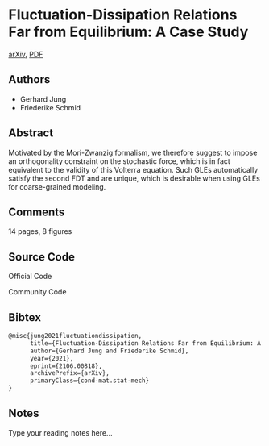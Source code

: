 
# Fluctuation-Dissipation Relations Far from Equilibrium: A Case Study

[arXiv](https://arxiv.org/abs/2106.0818), [PDF](https://arxiv.org/pdf/2106.0818.pdf)

## Authors

- Gerhard Jung
- Friederike Schmid

## Abstract

Motivated by the Mori-Zwanzig formalism, we therefore suggest to impose an orthogonality constraint on the stochastic force, which is in fact equivalent to the validity of this Volterra equation. Such GLEs automatically satisfy the second FDT and are unique, which is desirable when using GLEs for coarse-grained modeling.

## Comments

14 pages, 8 figures

## Source Code

Official Code



Community Code



## Bibtex

```tex
@misc{jung2021fluctuationdissipation,
      title={Fluctuation-Dissipation Relations Far from Equilibrium: A Case Study}, 
      author={Gerhard Jung and Friederike Schmid},
      year={2021},
      eprint={2106.00818},
      archivePrefix={arXiv},
      primaryClass={cond-mat.stat-mech}
}
```

## Notes

Type your reading notes here...

